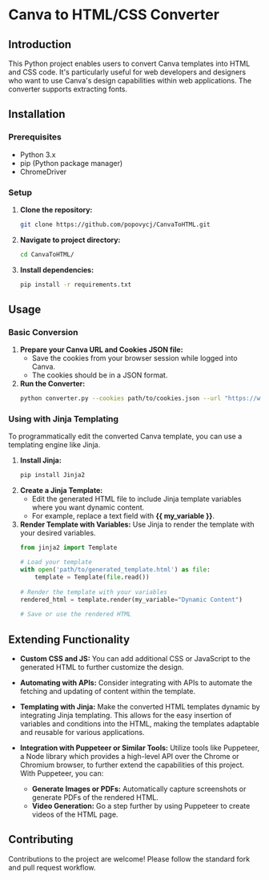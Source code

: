 # Canva to HTML/CSS Converter

## Introduction
This Python project enables users to convert Canva templates into HTML and CSS code. It's particularly useful for web developers and designers who want to use Canva's design capabilities within web applications. The converter supports extracting fonts.

## Installation

### Prerequisites
- Python 3.x
- pip (Python package manager)
- ChromeDriver

### Setup
1. **Clone the repository:**
   ```bash
   git clone https://github.com/popovycj/CanvaToHTML.git
2. **Navigate to project directory:**
   ```bash
   cd CanvaToHTML/
3. **Install dependencies:**
   ```bash
   pip install -r requirements.txt

## Usage

### Basic Conversion

1. **Prepare your Canva URL and Cookies JSON file:**
   - Save the cookies from your browser session while logged into Canva.
   - The cookies should be in a JSON format.
2. **Run the Converter:**
   ```bash
   python converter.py --cookies path/to/cookies.json --url "https://www.canva.com/design/[designID]/"

### Using with Jinja Templating

To programmatically edit the converted Canva template, you can use a templating engine like Jinja.
1. **Install Jinja:**
   ```bash
   pip install Jinja2
2. **Create a Jinja Template:**
   - Edit the generated HTML file to include Jinja template variables where you want dynamic content.
   - For example, replace a text field with **{{ my_variable }}**.
3. **Render Template with Variables:**
   Use Jinja to render the template with your desired variables.
   ```python
   from jinja2 import Template

   # Load your template
   with open('path/to/generated_template.html') as file:
       template = Template(file.read())
  
   # Render the template with your variables
   rendered_html = template.render(my_variable="Dynamic Content")
  
   # Save or use the rendered HTML

## Extending Functionality

- **Custom CSS and JS:** You can add additional CSS or JavaScript to the generated HTML to further customize the design.

- **Automating with APIs:** Consider integrating with APIs to automate the fetching and updating of content within the template.

- **Templating with Jinja:** Make the converted HTML templates dynamic by integrating Jinja templating. This allows for the easy insertion of variables and conditions into the HTML, making the templates adaptable and reusable for various applications.

- **Integration with Puppeteer or Similar Tools:** Utilize tools like Puppeteer, a Node library which provides a high-level API over the Chrome or Chromium browser, to further extend the capabilities of this project. With Puppeteer, you can:
    - **Generate Images or PDFs:** Automatically capture screenshots or generate PDFs of the rendered HTML.
    - **Video Generation:** Go a step further by using Puppeteer to create videos of the HTML page.


## Contributing
Contributions to the project are welcome! Please follow the standard fork and pull request workflow.




